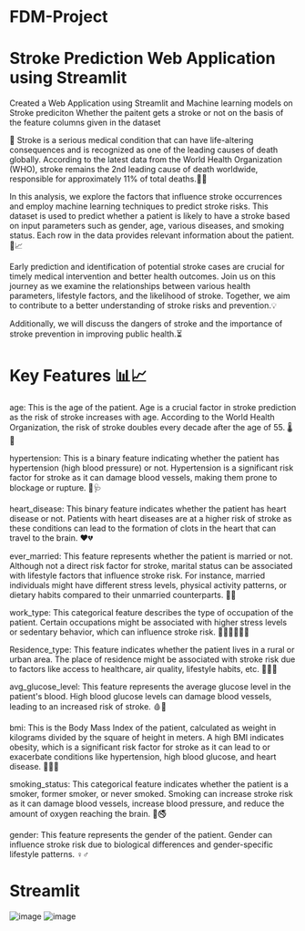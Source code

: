 # FDM-Project
# Stroke Prediction Web Application using Streamlit 

Created a Web Application using Streamlit and Machine learning models on Stroke prediciton Whether the paitent gets a stroke or not on the basis of the feature columns given in the dataset

🚀 Stroke is a serious medical condition that can have life-altering consequences and is recognized as one of the leading causes of death globally. According to the latest data from the World Health Organization (WHO), stroke remains the 2nd leading cause of death worldwide, responsible for approximately 11% of total deaths.💊💡

In this analysis, we explore the factors that influence stroke occurrences and employ machine learning techniques to predict stroke risks. This dataset is used to predict whether a patient is likely to have a stroke based on input parameters such as gender, age, various diseases, and smoking status. Each row in the data provides relevant information about the patient.🧪📈

Early prediction and identification of potential stroke cases are crucial for timely medical intervention and better health outcomes. Join us on this journey as we examine the relationships between various health parameters, lifestyle factors, and the likelihood of stroke. Together, we aim to contribute to a better understanding of stroke risks and prevention.💡

Additionally, we will discuss the dangers of stroke and the importance of stroke prevention in improving public health.⏳

# Key Features 📊📈
age: This is the age of the patient. Age is a crucial factor in stroke prediction as the risk of stroke increases with age. According to the World Health Organization, the risk of stroke doubles every decade after the age of 55. 🌡️👴

hypertension: This is a binary feature indicating whether the patient has hypertension (high blood pressure) or not. Hypertension is a significant risk factor for stroke as it can damage blood vessels, making them prone to blockage or rupture. 💉🩺

heart_disease: This binary feature indicates whether the patient has heart disease or not. Patients with heart diseases are at a higher risk of stroke as these conditions can lead to the formation of clots in the heart that can travel to the brain. ❤️💔

ever_married: This feature represents whether the patient is married or not. Although not a direct risk factor for stroke, marital status can be associated with lifestyle factors that influence stroke risk. For instance, married individuals might have different stress levels, physical activity patterns, or dietary habits compared to their unmarried counterparts. 💍👫

work_type: This categorical feature describes the type of occupation of the patient. Certain occupations might be associated with higher stress levels or sedentary behavior, which can influence stroke risk. 👷‍♀️👨‍⚕️👩‍💼

Residence_type: This feature indicates whether the patient lives in a rural or urban area. The place of residence might be associated with stroke risk due to factors like access to healthcare, air quality, lifestyle habits, etc. 🏡🌆🌳

avg_glucose_level: This feature represents the average glucose level in the patient's blood. High blood glucose levels can damage blood vessels, leading to an increased risk of stroke. 🩸🍬

bmi: This is the Body Mass Index of the patient, calculated as weight in kilograms divided by the square of height in meters. A high BMI indicates obesity, which is a significant risk factor for stroke as it can lead to or exacerbate conditions like hypertension, high blood glucose, and heart disease. 🏋️‍♀️🍔

smoking_status: This categorical feature indicates whether the patient is a smoker, former smoker, or never smoked. Smoking can increase stroke risk as it can damage blood vessels, increase blood pressure, and reduce the amount of oxygen reaching the brain. 🚬🚭

gender: This feature represents the gender of the patient. Gender can influence stroke risk due to biological differences and gender-specific lifestyle patterns. ♀️♂️

# Streamlit

![image](https://github.com/IT21009686/FDM-Project/assets/87375273/43cc98e7-d6ed-4408-96ab-37220d32a6a8)
![image](https://github.com/IT21009686/FDM-Project/assets/87375273/8f0e1e35-81ec-4c9c-9c97-2bc2735451fd)

